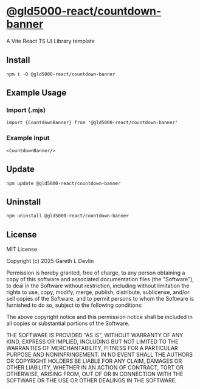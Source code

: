 # [@gld5000-react/countdown-banner](https://www.npmjs.com/package/@gld5000-react/countdown-banner)

A Vite React TS UI Library template

## Install

```
npm i -D @gld5000-react/countdown-banner
```

## Example Usage

### Import (.mjs)

```
import {CountdownBanner} from '@gld5000-react/countdown-banner'
```

### Example Input

```
<CountdownBanner/>
```

## Update

```
npm update @gld5000-react/countdown-banner
```

## Uninstall

```
npm uninstall @gld5000-react/countdown-banner
```


## License

MIT License

Copyright (c) 2025 Gareth L Devlin

Permission is hereby granted, free of charge, to any person obtaining a copy
of this software and associated documentation files (the "Software"), to deal
in the Software without restriction, including without limitation the rights
to use, copy, modify, merge, publish, distribute, sublicense, and/or sell
copies of the Software, and to permit persons to whom the Software is
furnished to do so, subject to the following conditions:

The above copyright notice and this permission notice shall be included in all
copies or substantial portions of the Software.

THE SOFTWARE IS PROVIDED "AS IS", WITHOUT WARRANTY OF ANY KIND, EXPRESS OR
IMPLIED, INCLUDING BUT NOT LIMITED TO THE WARRANTIES OF MERCHANTABILITY,
FITNESS FOR A PARTICULAR PURPOSE AND NONINFRINGEMENT. IN NO EVENT SHALL THE
AUTHORS OR COPYRIGHT HOLDERS BE LIABLE FOR ANY CLAIM, DAMAGES OR OTHER
LIABILITY, WHETHER IN AN ACTION OF CONTRACT, TORT OR OTHERWISE, ARISING FROM,
OUT OF OR IN CONNECTION WITH THE SOFTWARE OR THE USE OR OTHER DEALINGS IN THE
SOFTWARE.
